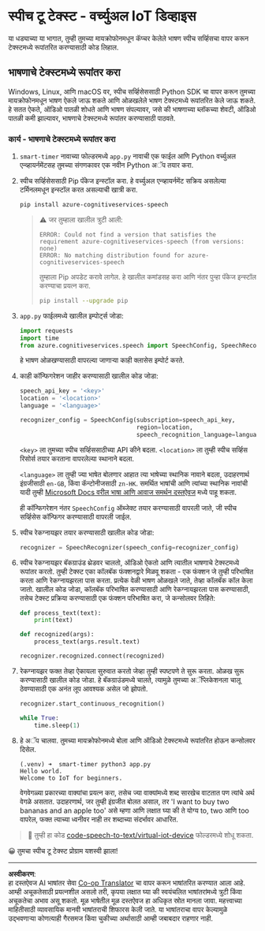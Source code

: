 <!--
CO_OP_TRANSLATOR_METADATA:
{
  "original_hash": "c0550b254b9ba2539baf1e6bb5fc05f8",
  "translation_date": "2025-08-27T14:10:20+00:00",
  "source_file": "6-consumer/lessons/1-speech-recognition/virtual-device-speech-to-text.md",
  "language_code": "mr"
}
-->
# स्पीच टू टेक्स्ट - वर्च्युअल IoT डिव्हाइस

या धड्याच्या या भागात, तुम्ही तुमच्या मायक्रोफोनमधून कॅप्चर केलेले भाषण स्पीच सर्व्हिसचा वापर करून टेक्स्टमध्ये रूपांतरित करण्यासाठी कोड लिहाल.

## भाषणाचे टेक्स्टमध्ये रूपांतर करा

Windows, Linux, आणि macOS वर, स्पीच सर्व्हिसेससाठी Python SDK चा वापर करून तुमच्या मायक्रोफोनमधून भाषण ऐकले जाऊ शकते आणि ओळखलेले भाषण टेक्स्टमध्ये रूपांतरित केले जाऊ शकते. हे सतत ऐकते, ऑडिओ पातळी शोधते आणि भाषण संपल्यावर, जसे की भाषणाच्या ब्लॉकच्या शेवटी, ऑडिओ पातळी कमी झाल्यावर, भाषणाचे टेक्स्टमध्ये रूपांतर करण्यासाठी पाठवते.

### कार्य - भाषणाचे टेक्स्टमध्ये रूपांतर करा

1. `smart-timer` नावाच्या फोल्डरमध्ये `app.py` नावाची एक फाईल आणि Python वर्च्युअल एन्व्हायर्नमेंटसह तुमच्या संगणकावर एक नवीन Python अॅप तयार करा.

1. स्पीच सर्व्हिसेससाठी Pip पॅकेज इन्स्टॉल करा. हे वर्च्युअल एन्व्हायर्नमेंट सक्रिय असलेल्या टर्मिनलमधून इन्स्टॉल करत असल्याची खात्री करा.

    ```sh
    pip install azure-cognitiveservices-speech
    ```

    > ⚠️ जर तुम्हाला खालील त्रुटी आली:
    >
    > ```output
    > ERROR: Could not find a version that satisfies the requirement azure-cognitiveservices-speech (from versions: none)
    > ERROR: No matching distribution found for azure-cognitiveservices-speech
    > ```
    >
    > तुम्हाला Pip अपडेट करावे लागेल. हे खालील कमांडसह करा आणि नंतर पुन्हा पॅकेज इन्स्टॉल करण्याचा प्रयत्न करा.
    >
    > ```sh
    > pip install --upgrade pip
    > ```

1. `app.py` फाईलमध्ये खालील इम्पोर्ट्स जोडा:

    ```python
    import requests
    import time
    from azure.cognitiveservices.speech import SpeechConfig, SpeechRecognizer
    ```

    हे भाषण ओळखण्यासाठी वापरल्या जाणाऱ्या काही क्लासेस इम्पोर्ट करते.

1. काही कॉन्फिगरेशन जाहीर करण्यासाठी खालील कोड जोडा:

    ```python
    speech_api_key = '<key>'
    location = '<location>'
    language = '<language>'

    recognizer_config = SpeechConfig(subscription=speech_api_key,
                                     region=location,
                                     speech_recognition_language=language)
    ```

    `<key>` ला तुमच्या स्पीच सर्व्हिससाठीच्या API कीने बदला. `<location>` ला तुम्ही स्पीच सर्व्हिस रिसोर्स तयार करताना वापरलेल्या स्थानाने बदला.

    `<language>` ला तुम्ही ज्या भाषेत बोलणार आहात त्या भाषेच्या स्थानिक नावाने बदला, उदाहरणार्थ इंग्रजीसाठी `en-GB`, किंवा कॅन्टोनीजसाठी `zn-HK`. समर्थित भाषांची आणि त्यांच्या स्थानिक नावांची यादी तुम्ही [Microsoft Docs वरील भाषा आणि आवाज समर्थन दस्तऐवज](https://docs.microsoft.com/azure/cognitive-services/speech-service/language-support?WT.mc_id=academic-17441-jabenn#speech-to-text) मध्ये पाहू शकता.

    ही कॉन्फिगरेशन नंतर `SpeechConfig` ऑब्जेक्ट तयार करण्यासाठी वापरली जाते, जी स्पीच सर्व्हिसेस कॉन्फिगर करण्यासाठी वापरली जाईल.

1. स्पीच रेकग्नायझर तयार करण्यासाठी खालील कोड जोडा:

    ```python
    recognizer = SpeechRecognizer(speech_config=recognizer_config)
    ```

1. स्पीच रेकग्नायझर बॅकग्राउंड थ्रेडवर चालतो, ऑडिओ ऐकतो आणि त्यातील भाषणाचे टेक्स्टमध्ये रूपांतर करतो. तुम्ही टेक्स्ट एका कॉलबॅक फंक्शनद्वारे मिळवू शकता - एक फंक्शन जे तुम्ही परिभाषित करता आणि रेकग्नायझरला पास करता. प्रत्येक वेळी भाषण ओळखले जाते, तेव्हा कॉलबॅक कॉल केला जातो. खालील कोड जोडा, कॉलबॅक परिभाषित करण्यासाठी आणि रेकग्नायझरला पास करण्यासाठी, तसेच टेक्स्ट प्रक्रिया करण्यासाठी एक फंक्शन परिभाषित करा, जे कन्सोलवर लिहिते:

    ```python
    def process_text(text):
        print(text)

    def recognized(args):
        process_text(args.result.text)
    
    recognizer.recognized.connect(recognized)
    ```

1. रेकग्नायझर फक्त तेव्हा ऐकायला सुरुवात करतो जेव्हा तुम्ही स्पष्टपणे ते सुरू करता. ओळख सुरू करण्यासाठी खालील कोड जोडा. हे बॅकग्राउंडमध्ये चालते, त्यामुळे तुमच्या अॅप्लिकेशनला चालू ठेवण्यासाठी एक अनंत लूप आवश्यक असेल जो झोपतो.

    ```python
    recognizer.start_continuous_recognition()

    while True:
        time.sleep(1)
    ```

1. हे अॅप चालवा. तुमच्या मायक्रोफोनमध्ये बोला आणि ऑडिओ टेक्स्टमध्ये रूपांतरित होऊन कन्सोलवर दिसेल.

    ```output
    (.venv) ➜  smart-timer python3 app.py
    Hello world.
    Welcome to IoT for beginners.
    ```

    वेगवेगळ्या प्रकारच्या वाक्यांचा प्रयत्न करा, तसेच ज्या वाक्यांमध्ये शब्द सारखेच वाटतात पण त्यांचे अर्थ वेगळे असतात. उदाहरणार्थ, जर तुम्ही इंग्रजीत बोलत असाल, तर 'I want to buy two bananas and an apple too' असे म्हणा आणि लक्षात घ्या की ते योग्य to, two आणि too वापरेल, फक्त त्याच्या ध्वनीवर नाही तर शब्दाच्या संदर्भावर आधारित.

> 💁 तुम्ही हा कोड [code-speech-to-text/virtual-iot-device](../../../../../6-consumer/lessons/1-speech-recognition/code-speech-to-text/virtual-iot-device) फोल्डरमध्ये शोधू शकता.

😀 तुमचा स्पीच टू टेक्स्ट प्रोग्राम यशस्वी झाला!

---

**अस्वीकरण**:  
हा दस्तऐवज AI भाषांतर सेवा [Co-op Translator](https://github.com/Azure/co-op-translator) चा वापर करून भाषांतरित करण्यात आला आहे. आम्ही अचूकतेसाठी प्रयत्नशील असलो तरी, कृपया लक्षात घ्या की स्वयंचलित भाषांतरांमध्ये त्रुटी किंवा अचूकतेचा अभाव असू शकतो. मूळ भाषेतील मूळ दस्तऐवज हा अधिकृत स्रोत मानला जावा. महत्त्वाच्या माहितीसाठी व्यावसायिक मानवी भाषांतराची शिफारस केली जाते. या भाषांतराचा वापर केल्यामुळे उद्भवणाऱ्या कोणत्याही गैरसमज किंवा चुकीच्या अर्थासाठी आम्ही जबाबदार राहणार नाही.